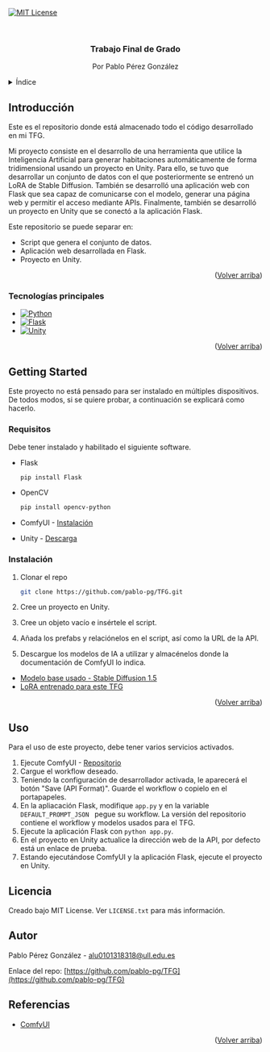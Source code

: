 <a name="readme-top"></a>

[![MIT License][license-shield]][license-url]



<!-- PROJECT LOGO -->
<br />
<div align="center">
<h3 align="center">Trabajo Final de Grado</h3>

  <p align="center">
    Por Pablo Pérez González
    <br />
  </p>
</div>



<!-- TABLE OF CONTENTS -->
<details>
  <summary>Índice</summary>
  <ol>
    <li>
      <a href="#introducción">Introducción</a>
      <ul>
        <li><a href="#tecnologías-principales">Tecnologías empleadas</a></li>
      </ul>
    </li>
    <li>
      <a href="#getting-started">Getting Started</a>
      <ul>
        <li><a href="#requisitos">Requisitos</a></li>
        <li><a href="#instalación">Instalación</a></li>
      </ul>
    </li>
    <li><a href="#uso">Uso</a></li>
    <li><a href="#licencia">Licencia</a></li>
    <li><a href="#autor">Autor</a></li>
    <li><a href="#referencias">Referencias</a></li>
  </ol>
</details>



<!-- INTRODUCCION -->
## Introducción

Este es el repositorio donde está almacenado todo el código desarrollado en mi TFG.  

Mi proyecto consiste en el desarrollo de una herramienta que utilice la Inteligencia Artificial para generar habitaciones automáticamente de forma tridimensional usando un proyecto en Unity. Para ello, se tuvo que desarrollar un conjunto de datos con el que posteriormente se entrenó un LoRA de Stable Diffusion. También se desarrolló una aplicación web con Flask que sea capaz de comunicarse con el modelo, generar una página web y permitir el acceso mediante APIs. Finalmente, también se desarrolló un proyecto en Unity que se conectó a la aplicación Flask.

Este repositorio se puede separar en:  
* Script que genera el conjunto de datos.
* Aplicación web desarrollada en Flask.
* Proyecto en Unity.

<p align="right">(<a href="#readme-top">Volver arriba</a>)</p>



### Tecnologías principales

* [![Python][Python]][Python-url]
* [![Flask][Flask]][Flask-url]
* [![Unity][Unity]][Unity-url]

<p align="right">(<a href="#readme-top">Volver arriba</a>)</p>



<!-- GETTING STARTED -->
## Getting Started

Este proyecto no está pensado para ser instalado en múltiples dispositivos. De todos modos, si se quiere probar, a continuación se explicará como hacerlo.

### Requisitos

Debe tener instalado y habilitado el siguiente software.  

* Flask
  ```sh
  pip install Flask
  ```
  
* OpenCV
  ```sh
  pip install opencv-python
  ```

* ComfyUI - [Instalación](https://github.com/comfyanonymous/ComfyUI?tab=readme-ov-file#installing)
* Unity - [Descarga](https://unity.com/es/download)

### Instalación

1. Clonar el repo
   ```sh
   git clone https://github.com/pablo-pg/TFG.git
   ```
   
2. Cree un proyecto en Unity.  
3. Cree un objeto vacío e insértele el script.
4. Añada los prefabs y relaciónelos en el script, así como la URL de la API.
5. Descargue los modelos de IA a utilizar y almacénelos donde la documentación de ComfyUI lo indica.  
* [Modelo base usado - Stable Diffusion 1.5](https://huggingface.co/runwayml/stable-diffusion-v1-5/resolve/main/v1-5-pruned-emaonly.safetensors?download=true)
* [LoRA entrenado para este TFG](https://drive.google.com/file/d/180KBf5eriok5XHYrZH-2S08hPDD8IJZe/view?usp=drive_link)  

<p align="right">(<a href="#readme-top">Volver arriba</a>)</p>


<!-- USAGE EXAMPLES -->
## Uso

Para el uso de este proyecto, debe tener varios servicios activados.  

1. Ejecute ComfyUI - [Repositorio](https://github.com/comfyanonymous/ComfyUI?tab=readme-ov-file#comfyui)  
2. Cargue el workflow deseado.  
3. Teniendo la configuración de desarrollador activada, le aparecerá el botón "Save (API Format)". Guarde el workflow o copielo en el portapapeles.
4. En la apliacación Flask, modifique `app.py` y en la variable `DEFAULT_PROMPT_JSON ` pegue su workflow. La versión del repositorio contiene el workflow y modelos usados para el TFG.
5. Ejecute la aplicación Flask con `python app.py`.
6. En el proyecto en Unity actualice la dirección web de la API, por defecto está un enlace de prueba.
7. Estando ejecutándose ComfyUI y la aplicación Flask, ejecute el proyecto en Unity.



<!-- LICENSE -->
## Licencia

Creado bajo MIT License. Ver `LICENSE.txt` para más información.




<!-- CONTACT -->
## Autor

Pablo Pérez González - alu0101318318@ull.edu.es

Enlace del repo: [https://github.com/pablo-pg/TFG](https://github.com/pablo-pg/TFG)




<!-- REFERENCIAS -->
## Referencias

* [ComfyUI](https://github.com/comfyanonymous/ComfyUI)


<p align="right">(<a href="#readme-top">Volver arriba</a>)</p>



<!-- MARKDOWN LINKS & IMAGES -->
[license-shield]: https://img.shields.io/github/license/pablo-pg/TFG.svg?style=for-the-badge
[license-url]: https://github.com/pablo-pg/TFG/blob/master/LICENSE.txt
[product-screenshot]: images/screenshot.png
[Flask]: https://img.shields.io/badge/Flask-35495E?style=for-the-badge&logo=flask
[Flask-url]: https://flask.palletsprojects.com/en/3.0.x/
[Unity]:  https://img.shields.io/badge/Unity-35495E?style=for-the-badge&logo=unity
[Unity-url]: [https://vuejs.org/](https://unity.com/es/)
[Python]: https://img.shields.io/badge/Python-35495E?style=for-the-badge&logo=python
[Python-url]: https://www.python.org/
